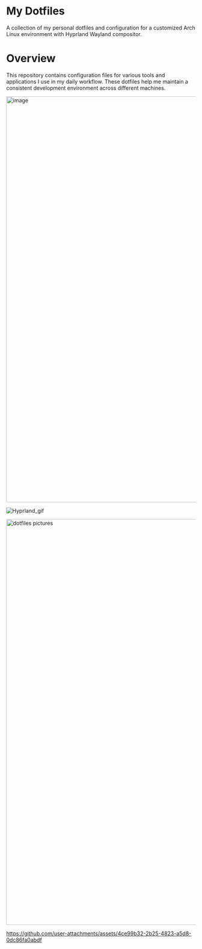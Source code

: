 # My Dotfiles

A collection of my personal dotfiles and configuration for a customized Arch Linux environment with Hyprland Wayland compositor.
# Overview

This repository contains configuration files for various tools and applications I use in my daily workflow. These dotfiles help me maintain a consistent development environment across different machines.


<img width="1919" height="1079" alt="image" src="https://github.com/user-attachments/assets/ce3410c8-6685-404b-8eeb-05f3687142ed" />

![Hyprland_gif](https://github.com/user-attachments/assets/73e313dd-111c-41bd-bfa2-60ec2b240914)

<img width="1919" height="1079" alt="dotfiles pictures" src="https://github.com/user-attachments/assets/5b489f12-3d66-4794-b48d-5e90dc8ac83b" />


https://github.com/user-attachments/assets/4ce99b32-2b25-4823-a5d8-0dc86fa0abdf

